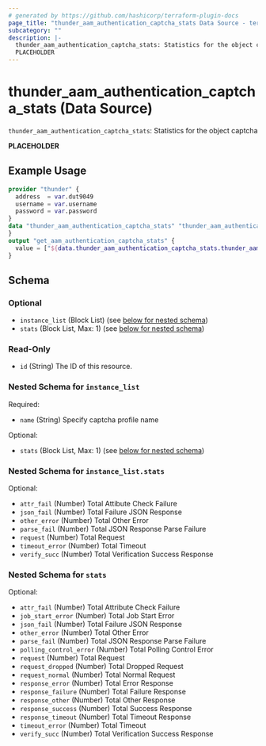 ```yaml
---
# generated by https://github.com/hashicorp/terraform-plugin-docs
page_title: "thunder_aam_authentication_captcha_stats Data Source - terraform-provider-thunder"
subcategory: ""
description: |-
  thunder_aam_authentication_captcha_stats: Statistics for the object captcha
  PLACEHOLDER
---
```


# thunder_aam_authentication_captcha_stats (Data Source)

`thunder_aam_authentication_captcha_stats`: Statistics for the object captcha

__PLACEHOLDER__

## Example Usage

```terraform
provider "thunder" {
  address  = var.dut9049
  username = var.username
  password = var.password
}
data "thunder_aam_authentication_captcha_stats" "thunder_aam_authentication_captcha_stats" {
}
output "get_aam_authentication_captcha_stats" {
  value = ["${data.thunder_aam_authentication_captcha_stats.thunder_aam_authentication_captcha_stats}"]
}
```

<!-- schema generated by tfplugindocs -->
## Schema

### Optional

- `instance_list` (Block List) (see [below for nested schema](#nestedblock--instance_list))
- `stats` (Block List, Max: 1) (see [below for nested schema](#nestedblock--stats))

### Read-Only

- `id` (String) The ID of this resource.

<a id="nestedblock--instance_list"></a>
### Nested Schema for `instance_list`

Required:

- `name` (String) Specify captcha profile name

Optional:

- `stats` (Block List, Max: 1) (see [below for nested schema](#nestedblock--instance_list--stats))

<a id="nestedblock--instance_list--stats"></a>
### Nested Schema for `instance_list.stats`

Optional:

- `attr_fail` (Number) Total Attibute Check Failure
- `json_fail` (Number) Total Failure JSON Response
- `other_error` (Number) Total Other Error
- `parse_fail` (Number) Total JSON Response Parse Failure
- `request` (Number) Total Request
- `timeout_error` (Number) Total Timeout
- `verify_succ` (Number) Total Verification Success Response



<a id="nestedblock--stats"></a>
### Nested Schema for `stats`

Optional:

- `attr_fail` (Number) Total Attribute Check Failure
- `job_start_error` (Number) Total Job Start Error
- `json_fail` (Number) Total Failure JSON Response
- `other_error` (Number) Total Other Error
- `parse_fail` (Number) Total JSON Response Parse Failure
- `polling_control_error` (Number) Total Polling Control Error
- `request` (Number) Total Request
- `request_dropped` (Number) Total Dropped Request
- `request_normal` (Number) Total Normal Request
- `response_error` (Number) Total Error Response
- `response_failure` (Number) Total Failure Response
- `response_other` (Number) Total Other Response
- `response_success` (Number) Total Success Response
- `response_timeout` (Number) Total Timeout Response
- `timeout_error` (Number) Total Timeout
- `verify_succ` (Number) Total Verification Success Response


